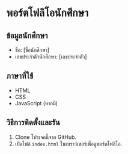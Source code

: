 # พอร์ตโฟลิโอนักศึกษา

## ข้อมูลนักศึกษา
- ชื่อ: [ชื่อนักศึกษา]
- เลขประจำตัวนักศึกษา: [เลขประจำตัว]

## ภาษาที่ใช้
- HTML
- CSS
- JavaScript (หากมี)

## วิธีการติดตั้งและรัน
1. Clone โปรเจคนี้จาก GitHub.
2. เปิดไฟล์ `index.html` ในเบราว์เซอร์เพื่อดูพอร์ตโฟลิโอ.
